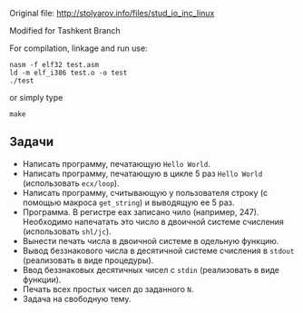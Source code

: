 Original file: http://stolyarov.info/files/stud_io_inc_linux

Modified for Tashkent Branch

For compilation, linkage and run use:

```
nasm -f elf32 test.asm
ld -m elf_i386 test.o -o test
./test
```
or simply type
```
make
```

Задачи
------

- Написать программу, печатающую `Hello World`.
- Написать программу, печатающую в цикле 5 раз `Hello World` (использовать `ecx/loop`).
- Написать программу, считывающую у пользователя строку (с помощью макроса `get_string`) и выводящую ее 5 раз.
- Программа. В регистре eax записано чило (например, 247). Необходимо напечатать это число в двоичной системе счисления (использовать `shl/jc`).
- Вынести печать числа в двоичной системе в одельную функцию.
- Вывод беззнакового числа в десятичной системе счисления в `stdout` (реализовать в виде процедуры).
- Ввод беззнаковых десятичных чисел с `stdin` (реализовать в виде функции).
- Печать всех простых чисел до заданного `N`.
- Задача на свободную тему.
